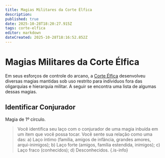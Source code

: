 ```yaml
---
title: Magias Militares da Corte Élfica
description: 
published: true
date: 2025-10-28T18:20:27.915Z
tags: corte-elfica
editor: markdown
dateCreated: 2025-10-28T18:16:52.852Z
---
```


# Magias Militares da Corte Élfica
Em seus esforços de controle do arcano, a [Corte Élfica](/faccoes/nacoes/corte-elfica) desenvolveu diversas magias mantidas sob uso restrito para indíviduos fora das oligarquias e hierarquia militar. A seguir se encontra uma lista de algumas dessas magias.

## Identificar Conjurador
Magia de 1º círculo.

> Você identifica seu laço com o conjurador de uma magia inbuída em um item que você possa tocar. Você sente sua relação como uma das: a) Laço íntimo (família, amigos de infância, grandes amores, arqui-inimigos); b) Laço forte (amigos, família estendida, inimigos); c) Laço fraco (conhecidos); d) Desconhecidos.
{.is-info}